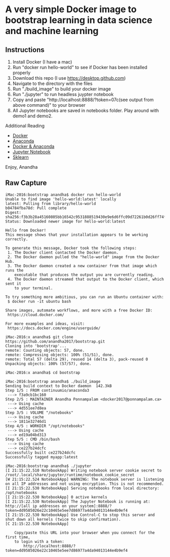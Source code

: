 # A very simple Docker image to bootstrap learning in data science and machine learning

## Instructions

1. Install Docker (I have a mac)
2. Run "docker run hello-world" to see if Docker has been installed properly
3. Download this repo (I use https://desktop.github.com)
4. Navigate to the directory with the files
5. Run "./build_image" to build your docker image
6. Run "./jupyter" to run headless juypter notebook
7. Copy and paste "http://localhost:8888/?token=07c(see output from above command)" to your browser
8. All Jupyter notebooks are saved in notebooks folder. Play around with demo1 and demo2.

Additional Reading
* [Docker](https://www.docker.com)
* [Anaconda](https://www.continuum.io/)
* [Docker & Anaconda](https://www.continuum.io/blog/developer-blog/anaconda-and-docker-better-together-reproducible-data-science)
* [Jupyter Notebook](https://jupyter.org)
* [Sklearn](http://scikit-learn.org)

Enjoy, Anandha


## Raw Capture

```
iMac-2016:bootstrap anandha$ docker run hello-world
Unable to find image 'hello-world:latest' locally
latest: Pulling from library/hello-world
b04784fba78d: Pull complete 
Digest: sha256:f3b3b28a45160805bb16542c9531888519430e9e6d6ffc09d72261b0d26ff74f
Status: Downloaded newer image for hello-world:latest

Hello from Docker!
This message shows that your installation appears to be working correctly.

To generate this message, Docker took the following steps:
 1. The Docker client contacted the Docker daemon.
 2. The Docker daemon pulled the "hello-world" image from the Docker Hub.
 3. The Docker daemon created a new container from that image which runs the
    executable that produces the output you are currently reading.
 4. The Docker daemon streamed that output to the Docker client, which sent it
    to your terminal.

To try something more ambitious, you can run an Ubuntu container with:
 $ docker run -it ubuntu bash

Share images, automate workflows, and more with a free Docker ID:
 https://cloud.docker.com/

For more examples and ideas, visit:
 https://docs.docker.com/engine/userguide/

iMac-2016:x anandha$ git clone https://github.com/anandha2017/bootstrap.git
Cloning into 'bootstrap'...
remote: Counting objects: 57, done.
remote: Compressing objects: 100% (51/51), done.
remote: Total 57 (delta 29), reused 14 (delta 3), pack-reused 0
Unpacking objects: 100% (57/57), done.

iMac-2016:x anandha$ cd bootstrap

iMac-2016:bootstrap anandha$ ./build_image 
Sending build context to Docker daemon  142.3kB
Step 1/5 : FROM continuumio/anaconda3
 ---> f3a9cb1bc160
Step 2/5 : MAINTAINER Anandha Ponnampalam <docker2017@ponnampalam.ca>
 ---> Using cache
 ---> 4d551ee7d8ea
Step 3/5 : VOLUME "/notebooks"
 ---> Using cache
 ---> 1811e32746d1
Step 4/5 : WORKDIR "/opt/notebooks"
 ---> Using cache
 ---> ed19a04bd313
Step 5/5 : CMD /bin/bash
 ---> Using cache
 ---> ce227b24dcfc
Successfully built ce227b24dcfc
Successfully tagged myapp:latest

iMac-2016:bootstrap anandha$ ./jupyter 
[I 21:15:22.510 NotebookApp] Writing notebook server cookie secret to /root/.local/share/jupyter/runtime/notebook_cookie_secret
[W 21:15:22.524 NotebookApp] WARNING: The notebook server is listening on all IP addresses and not using encryption. This is not recommended.
[I 21:15:22.530 NotebookApp] Serving notebooks from local directory: /opt/notebooks
[I 21:15:22.530 NotebookApp] 0 active kernels 
[I 21:15:22.530 NotebookApp] The Jupyter Notebook is running at: http://[all ip addresses on your system]:8888/?token=dd9585026e22c10465e5ee7d86977a4da94013144e4b9ef4
[I 21:15:22.530 NotebookApp] Use Control-C to stop this server and shut down all kernels (twice to skip confirmation).
[C 21:15:22.530 NotebookApp] 
    
    Copy/paste this URL into your browser when you connect for the first time,
    to login with a token:
        http://localhost:8888/?token=dd9585026e22c10465e5ee7d86977a4da94013144e4b9ef4
        
``` 
